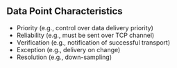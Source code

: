 ## Data Point Characteristics

* Priority (e.g., control over data delivery priority)
* Reliability (e.g., must be sent over TCP channel)
* Verification (e.g., notification of successful transport)
* Exception (e.g., delivery on change)
* Resolution (e.g., down-sampling)
